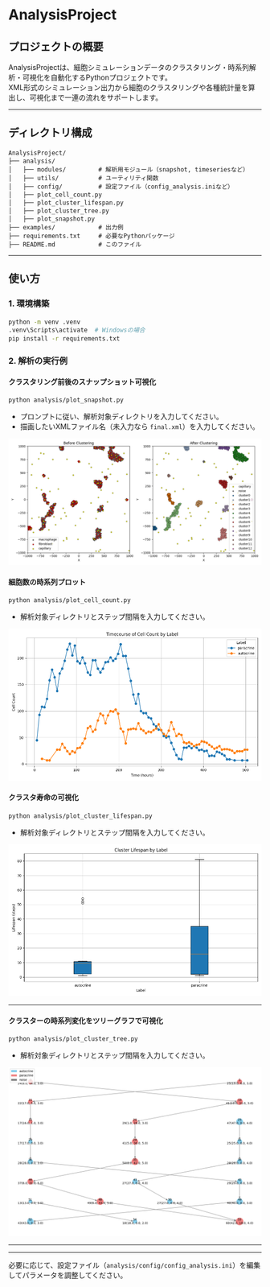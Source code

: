 # AnalysisProject

## プロジェクトの概要

AnalysisProjectは、細胞シミュレーションデータのクラスタリング・時系列解析・可視化を自動化するPythonプロジェクトです。  
XML形式のシミュレーション出力から細胞のクラスタリングや各種統計量を算出し、可視化まで一連の流れをサポートします。

---

## ディレクトリ構成

```
AnalysisProject/
├── analysis/
│   ├── modules/         # 解析用モジュール（snapshot, timeseriesなど）
│   ├── utils/           # ユーティリティ関数
│   ├── config/          # 設定ファイル（config_analysis.iniなど）
│   ├── plot_cell_count.py
│   ├── plot_cluster_lifespan.py
│   ├── plot_cluster_tree.py
│   ├── plot_snapshot.py
├── examples/            # 出力例
├── requirements.txt     # 必要なPythonパッケージ
├── README.md            # このファイル
```

---

## 使い方

### 1. 環境構築

```sh
python -m venv .venv
.venv\Scripts\activate  # Windowsの場合
pip install -r requirements.txt
```

### 2. 解析の実行例

#### クラスタリング前後のスナップショット可視化

```sh
python analysis/plot_snapshot.py
```
- プロンプトに従い、解析対象ディレクトリを入力してください。
- 描画したいXMLファイル名（未入力なら `final.xml`）を入力してください。

![例：クラスタリング前後のスナップショット](examples/plot_snapshot_example.png)

#### 細胞数の時系列プロット

```sh
python analysis/plot_cell_count.py
```
- 解析対象ディレクトリとステップ間隔を入力してください。

![例：細胞数の時系列グラフ](examples/plot_cell_count_example.png)

#### クラスタ寿命の可視化

```sh
python analysis/plot_cluster_lifespan.py
```
- 解析対象ディレクトリとステップ間隔を入力してください。

![クラスタ寿命のボックスプロット例](examples/plot_cluster_lifespan_example.png)

---

#### クラスターの時系列変化をツリーグラフで可視化

```sh
python analysis/plot_cluster_tree.py
```
- 解析対象ディレクトリとステップ間隔を入力してください。

![例：クラスターの時系列変化のツリーグラフ](examples/plot_cluster_tree_example.png)

---



---

必要に応じて、設定ファイル（`analysis/config/config_analysis.ini`）を編集してパラメータを調整してください。
